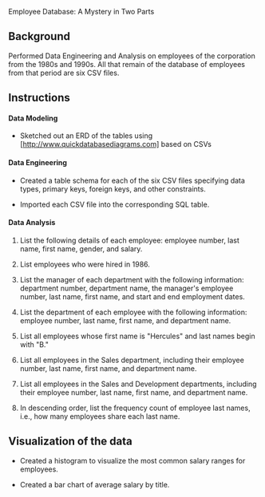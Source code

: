 Employee Database: A Mystery in Two Parts

## Background

Performed Data Engineering and Analysis on employees of the corporation from the 1980s and 1990s. All that remain of the database of employees from that period are six CSV files.

## Instructions

#### Data Modeling

* Sketched out an ERD of the tables using [http://www.quickdatabasediagrams.com] based on CSVs

#### Data Engineering

* Created a table schema for each of the six CSV files specifying data types, primary keys, foreign keys, and other constraints.

* Imported each CSV file into the corresponding SQL table.

#### Data Analysis

1. List the following details of each employee: employee number, last name, first name, gender, and salary.

2. List employees who were hired in 1986.

3. List the manager of each department with the following information: department number, department name, the manager's employee number, last name, first name, and start and end employment dates.

4. List the department of each employee with the following information: employee number, last name, first name, and department name.

5. List all employees whose first name is "Hercules" and last names begin with "B."

6. List all employees in the Sales department, including their employee number, last name, first name, and department name.

7. List all employees in the Sales and Development departments, including their employee number, last name, first name, and department name.

8. In descending order, list the frequency count of employee last names, i.e., how many employees share each last name.

## Visualization of the data

* Created a histogram to visualize the most common salary ranges for employees.

* Created a bar chart of average salary by title.
